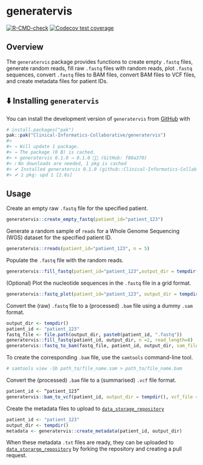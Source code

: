 
<!-- README.md is generated from README.Rmd. Please edit that file -->

# generatervis

<!-- badges: start -->

[![R-CMD-check](https://github.com/Clinical-Informatics-Collaborative/generatervis/actions/workflows/R-CMD-check.yaml/badge.svg)](https://github.com/Clinical-Informatics-Collaborative/generatervis/actions/workflows/R-CMD-check.yaml)
[![Codecov test
coverage](https://codecov.io/gh/Clinical-Informatics-Collaborative/generatervis/graph/badge.svg)](https://app.codecov.io/gh/Clinical-Informatics-Collaborative/generatervis)

<!-- badges: end -->

## Overview

The `generatervis` package provides functions to create empty `.fastq`
files, generate random reads, fill raw `.fastq` files with random reads,
plot `.fastq` sequences, convert `.fastq` files to BAM files, convert
BAM files to VCF files, and create metadata files for patient IDs.

## ⬇️ Installing `generatervis`

You can install the development version of `generatervis` from
[GitHub](https://github.com/) with

``` r
# install.packages("pak")  
pak::pak("Clinical-Informatics-Collaborative/generatervis")  
#> 
#> → Will update 1 package.
#> → The package (0 B) is cached.
#> + generatervis 0.1.0 → 0.1.0 👷🔧 (GitHub: f80a370)
#> ℹ No downloads are needed, 1 pkg is cached
#> ✔ Installed generatervis 0.1.0 (github::Clinical-Informatics-Collaborative/generatervis@f80a370) (19ms)
#> ✔ 1 pkg: upd 1 [2.8s]
```

## Usage

Create an empty raw `.fastq` file for the specified patient.

``` r
generatervis::create_empty_fastq(patient_id="patient_123")
```

Generate a random sample of `reads` for a Whole Genome Sequencing (WGS)
dataset for the specified patient ID.

``` r
generatervis::rreads(patient_id="patient_123", n = 5)
```

Populate the `.fastq` file with the random reads.

``` r
generatervis::fill_fastq(patient_id="patient_123",output_dir = tempdir(), n = 2, read_length = 8)
```

(Optional) Plot the nucleotide sequences in the `.fastq` file in a grid
format.

``` r
generatervis::fastq_plot(patient_id="patient_123", output_dir = tempdir(), n = 2, read_length = 8)
```

Convert the (raw) `.fastq` file to a (processed) `.bam` file using a
dummy `.sam` format.

``` r
output_dir <- tempdir()
patient_id <- "patient_123"
fastq_file <- file.path(output_dir, paste0(patient_id, ".fastq"))
generatervis::fill_fastq(patient_id, output_dir, n =2, read_length=8)
generatervis::fastq_to_bam(fastq_file, patient_id, output_dir, sam_file = paste0(output_dir, "/", patient_id, ".sam"), reference = "chr1")
```

To create the corresponding `.bam` file, use the `samtools` command-line
tool.

``` bash
# samtools view -Sb path_to/file_name.sam > path_to/file_name.bam
```

Convert the (processed) `.bam` file to a (summarised) `.vcf` file
format.

``` r
patient_id <- “patient_123”
generatervis::bam_to_vcf(patient_id, output_dir = tempdir(), vcf_file = paste0(output_dir, "/", patient_id, ".vcf"))
```

Create the metadata files to upload to
[`data_storage_repository`](https://github.com/Clinical-Informatics-Collaborative/data_storage_portal)

``` r
patient_id <- "patient_123"
output_dir <- tempdir()
metadata <- generatervis::create_metadata(patient_id, output_dir)
```

When these metadata `.txt` files are ready, they can be uploaded to
[`data_storarge_repository`](https://github.com/Clinical-Informatics-Collaborative/data_storage_portal)
by forking the repository and creating a pull request.
